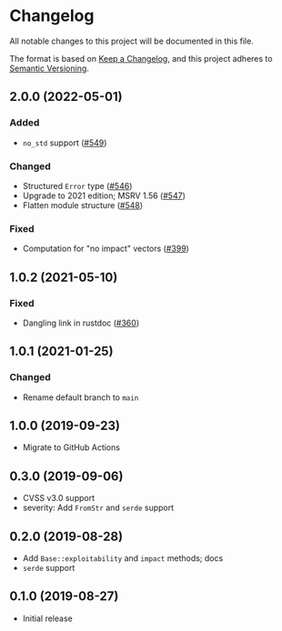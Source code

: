 # Changelog
All notable changes to this project will be documented in this file.

The format is based on [Keep a Changelog](https://keepachangelog.com/en/1.0.0/),
and this project adheres to [Semantic Versioning](https://semver.org/spec/v2.0.0.html).

## 2.0.0 (2022-05-01)
### Added
- `no_std` support ([#549])

### Changed
- Structured `Error` type ([#546])
- Upgrade to 2021 edition; MSRV 1.56 ([#547])
- Flatten module structure ([#548])

### Fixed
- Computation for "no impact" vectors ([#399])

[#399]: https://github.com/RustSec/rustsec/pull/399
[#546]: https://github.com/RustSec/rustsec/pull/546
[#547]: https://github.com/RustSec/rustsec/pull/547
[#548]: https://github.com/RustSec/rustsec/pull/548
[#549]: https://github.com/RustSec/rustsec/pull/549

## 1.0.2 (2021-05-10)
### Fixed
- Dangling link in rustdoc ([#360])

[#360]: https://github.com/RustSec/rustsec/pull/360

## 1.0.1 (2021-01-25)
### Changed
- Rename default branch to `main`

## 1.0.0 (2019-09-23)
- Migrate to GitHub Actions

## 0.3.0 (2019-09-06)
- CVSS v3.0 support
- severity: Add `FromStr` and `serde` support

## 0.2.0 (2019-08-28)
- Add `Base::exploitability` and `impact` methods; docs
- `serde` support

## 0.1.0 (2019-08-27)
- Initial release
